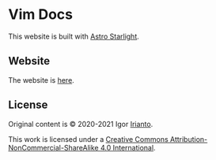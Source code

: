 # Vim Docs

This website is built with [Astro Starlight](https://starlight.astro.build/).

## Website

The website is [here](https://vim.docsforall.com/).

## License

Original content is © 2020-2021 Igor [Irianto](https://github.com/iggredible/Learn-Vim).

This work is licensed under a [Creative Commons Attribution-NonCommercial-ShareAlike 4.0 International](http://creativecommons.org/licenses/by-nc-sa/4.0/).
